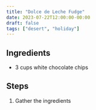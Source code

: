 ```yaml
---
title: "Dolce de Leche Fudge"
date: 2023-07-22T12:00:00-00:00
draft: false
tags: ["desert", "holiday"]
---
```


## Ingredients

* 3 cups white chocolate chips

## Steps

1. Gather the ingredients